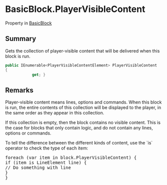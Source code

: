 # BasicBlock.PlayerVisibleContent

Property in [BasicBlock](/docs/api/csharp/yarn.compiler.basicblock.md)

## Summary


Gets the collection of player-visible content that will be delivered
when this block is run.


```csharp
public IEnumerable<PlayerVisibleContentElement> PlayerVisibleContent
{
            get; }
```

## Remarks

<p>
Player-visible content means lines, options and commands. When this
block is run, the entire contents of this collection will be
displayed to the player, in the same order as they appear in this
collection.
</p> <p>
If this collection is empty, then the block contains no visible
content. This is the case for blocks that only contain logic, and do
not contain any lines, options or commands.
</p> <div class="example">
To tell the difference between the different kinds of content, use
the `is` operator to check the type of each item:
<pre>
foreach (var item in block.PlayerVisibleContent) { 
if (item is LineElement line) {
// Do something with line 
} 
}
</pre></div>

